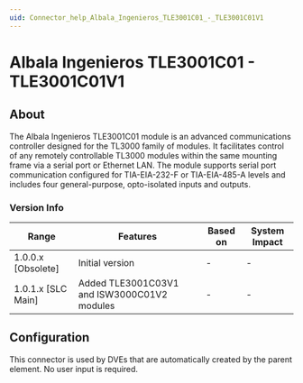 ```yaml
---
uid: Connector_help_Albala_Ingenieros_TLE3001C01_-_TLE3001C01V1
---
```


# Albala Ingenieros TLE3001C01 - TLE3001C01V1

## About

The Albala Ingenieros TLE3001C01 module is an advanced communications controller designed for the TL3000 family of modules. It facilitates control of any remotely controllable TL3000 modules within the same mounting frame via a serial port or Ethernet LAN. The module supports serial port communication configured for TIA-EIA-232-F or TIA-EIA-485-A levels and includes four general-purpose, opto-isolated inputs and outputs.

### Version Info

| Range              | Features                                    | Based on | System Impact |
|--------------------|---------------------------------------------|----------|---------------|
| 1.0.0.x [Obsolete] | Initial version                             | -        | -             |
| 1.0.1.x [SLC Main] | Added TLE3001C03V1 and ISW3000C01V2 modules | -        | -             |

## Configuration

This connector is used by DVEs that are automatically created by the parent element. No user input is required.
